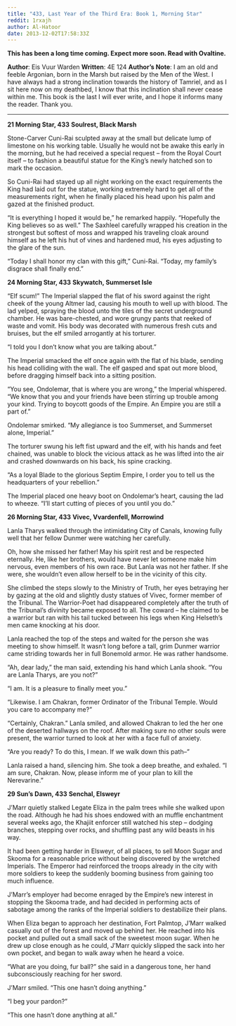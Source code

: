 ```yaml
---
title: "433, Last Year of the Third Era: Book 1, Morning Star"
reddit: 1rxajh
author: Al-Hatoor
date: 2013-12-02T17:58:33Z
---
```


**This has been a long time coming. Expect more soon. Read with Ovaltine.**

**Author**: Eis Vuur Warden
**Written**: 4E 124
**Author’s Note**: I am an old and feeble Argonian, born in the Marsh but raised by the Men of the West. I have always had a strong inclination towards the history of Tamriel, and as I sit here now on my deathbed, I know that this inclination shall never cease within me. This book is the last I will ever write, and I hope it informs many the reader. Thank you.
_____________________________________________________________
**21 Morning Star, 433**
**Soulrest, Black Marsh**

Stone-Carver Cuni-Rai sculpted away at the small but delicate lump of limestone on his working table. Usually he would not be awake this early in the morning, but he had received a special request – from the Royal Court itself – to fashion a beautiful statue for the King’s newly hatched son to mark the occasion.

So Cuni-Rai had stayed up all night working on the exact requirements the King had laid out for the statue, working extremely hard to get all of the measurements right, when he finally placed his head upon his palm and gazed at the finished product.

“It is everything I hoped it would be,” he remarked happily. “Hopefully the King believes so as well.” The Saxhleel carefully wrapped his creation in the strongest but softest of moss and wrapped his traveling cloak around himself as he left his hut of vines and hardened mud, his eyes adjusting to the glare of the sun.

“Today I shall honor my clan with this gift,” Cuni-Rai. “Today, my family’s disgrace shall finally end.”

**24 Morning Star, 433**
**Skywatch, Summerset Isle**

“Elf scum!” The Imperial slapped the flat of his sword against the right cheek of the young Altmer lad, causing his mouth to well up with blood. The lad yelped, spraying the blood unto the tiles of the secret underground chamber. He was bare-chested, and wore grungy pants that reeked of waste and vomit. His body was decorated with numerous fresh cuts and bruises, but the elf smiled arrogantly at his torturer.

“I told you I don’t know what you are talking about.”

The Imperial smacked the elf once again with the flat of his blade, sending his head colliding with the wall. The elf gasped and spat out more blood, before dragging himself back into a sitting position.

“You see, Ondolemar, that is where you are wrong,” the Imperial whispered. “We know that you and your friends have been stirring up trouble among your kind. Trying to boycott goods of the Empire. An Empire you are still a part of.”

Ondolemar smirked. “My allegiance is too Summerset, and Summerset alone, Imperial.”

The torturer swung his left fist upward and the elf, with his hands and feet chained, was unable to block the vicious attack as he was lifted into the air and crashed downwards on his back, his spine cracking.

“As a loyal Blade to the glorious Septim Empire, I order you to tell us the headquarters of your rebellion.”

The Imperial placed one heavy boot on Ondolemar’s heart, causing the lad to wheeze. “I’ll start cutting of pieces of you until you do.”

**26 Morning Star, 433**
**Vivec, Vvardenfell, Morrowind**

Lanla Tharys walked through the intimidating City of Canals, knowing fully well that her fellow Dunmer were watching her carefully.

Oh, how she missed her father! May his spirit rest and be respected eternally. He, like her brothers, would have never let someone make him nervous, even members of his own race. But Lanla was not her father. If she were, she wouldn’t even allow herself to be in the vicinity of this city.

She climbed the steps slowly to the Ministry of Truth, her eyes betraying her by gazing at the old and slightly dusty statues of Vivec, former member of the Tribunal. The Warrior-Poet had disappeared completely after the truth of the Tribunal’s divinity became exposed to all. The coward – he claimed to be a warrior but ran with his tail tucked between his legs when King Helseth’s men came knocking at his door.

Lanla reached the top of the steps and waited for the person she was meeting to show himself. It wasn’t long before a tall, grim Dunmer warrior came striding towards her in full Bonemold armor. He was rather handsome.

“Ah, dear lady,” the man said, extending his hand which Lanla shook. “You are Lanla Tharys, are you not?”

“I am. It is a pleasure to finally meet you.”

 “Likewise. I am Chakran, former Ordinator of the Tribunal Temple. Would you care to accompany me?”

“Certainly, Chakran.” Lanla smiled, and allowed Chakran to led the her one of the deserted hallways on the roof. After making sure no other souls were present, the warrior turned to look at her with a face full of anxiety.

“Are you ready? To do this, I mean. If we walk down this path–”

Lanla raised a hand, silencing him. She took a deep breathe, and exhaled. “I am sure, Chakran. Now, please inform me of your plan to kill the Nerevarine.”

**29 Sun’s Dawn, 433**
**Senchal, Elsweyr**

J’Marr quietly stalked Legate Eliza in the palm trees while she walked upon the road. Although he had his shoes endowed with an muffle enchantment several weeks ago, the Khajiit enforcer still watched his step – dodging branches, stepping over rocks, and shuffling past any wild beasts in his way.

It had been getting harder in Elsweyr, of all places, to sell Moon Sugar and Skooma for a reasonable price without being discovered by the wretched Imperials. The Emperor had reinforced the troops already in the city with more soldiers to keep the suddenly booming business from gaining too much influence.

J’Marr’s employer had become enraged by the Empire’s new interest in stopping the Skooma trade, and had decided in performing acts of sabotage among the ranks of the Imperial soldiers to destabilize their plans.

When Eliza began to approach her destination, Fort Palmtop, J’Marr walked casually out of the forest and moved up behind her. He reached into his pocket and pulled out a small sack of the sweetest moon sugar. When he drew up close enough as he could, J’Marr quickly slipped the sack into her own pocket, and began to walk away when he heard a voice.

“What are you doing, fur ball?” she said in a dangerous tone, her hand subconsciously reaching for her sword.

J’Marr smiled. “This one hasn’t doing anything.”

“I beg your pardon?”

“This one hasn’t done anything at all.”

